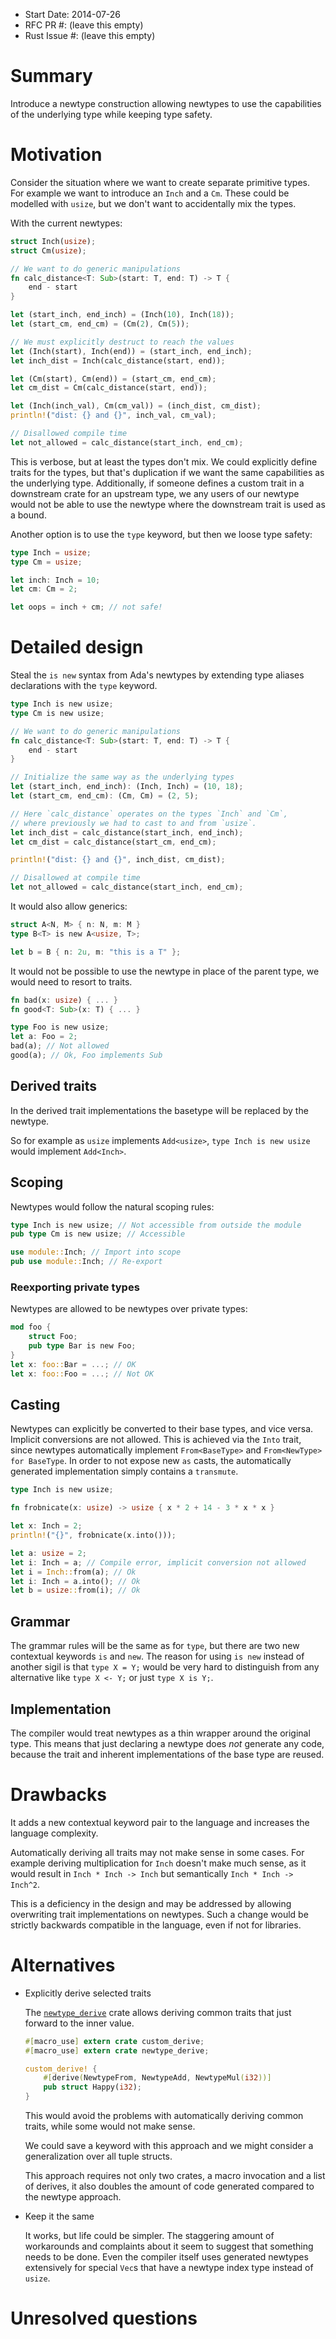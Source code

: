 - Start Date: 2014-07-26
- RFC PR #: (leave this empty)
- Rust Issue #: (leave this empty)

# Summary

Introduce a newtype construction allowing newtypes to use the
capabilities of the underlying type while keeping type safety.

# Motivation

Consider the situation where we want to create separate primitive
types. For example we want to introduce an `Inch` and a `Cm`. These
could be modelled with `usize`, but we don't want to accidentally
mix the types.

With the current newtypes:

```rust
struct Inch(usize);
struct Cm(usize);

// We want to do generic manipulations
fn calc_distance<T: Sub>(start: T, end: T) -> T {
    end - start
}

let (start_inch, end_inch) = (Inch(10), Inch(18));
let (start_cm, end_cm) = (Cm(2), Cm(5));

// We must explicitly destruct to reach the values
let (Inch(start), Inch(end)) = (start_inch, end_inch);
let inch_dist = Inch(calc_distance(start, end));

let (Cm(start), Cm(end)) = (start_cm, end_cm);
let cm_dist = Cm(calc_distance(start, end));

let (Inch(inch_val), Cm(cm_val)) = (inch_dist, cm_dist);
println!("dist: {} and {}", inch_val, cm_val);

// Disallowed compile time
let not_allowed = calc_distance(start_inch, end_cm);
```

This is verbose, but at least the types don't mix.
We could explicitly define traits for the types, but that's duplication
if we want the same capabilities as the underlying type. Additionally, if
someone defines a custom trait in a downstream crate for an upstream type, we
any users of our newtype would not be able to use the newtype where the
downstream trait is used as a bound.

Another option is to use the `type` keyword, but then we loose type safety:

```rust
type Inch = usize;
type Cm = usize;

let inch: Inch = 10;
let cm: Cm = 2;

let oops = inch + cm; // not safe!
```

# Detailed design

Steal the `is new` syntax from Ada's newtypes by extending type aliases
declarations with the `type` keyword.

```rust
type Inch is new usize;
type Cm is new usize;

// We want to do generic manipulations
fn calc_distance<T: Sub>(start: T, end: T) -> T {
    end - start
}

// Initialize the same way as the underlying types
let (start_inch, end_inch): (Inch, Inch) = (10, 18);
let (start_cm, end_cm): (Cm, Cm) = (2, 5);

// Here `calc_distance` operates on the types `Inch` and `Cm`,
// where previously we had to cast to and from `usize`.
let inch_dist = calc_distance(start_inch, end_inch);
let cm_dist = calc_distance(start_cm, end_cm);

println!("dist: {} and {}", inch_dist, cm_dist);

// Disallowed at compile time
let not_allowed = calc_distance(start_inch, end_cm);
```

It would also allow generics:

```rust
struct A<N, M> { n: N, m: M }
type B<T> is new A<usize, T>;

let b = B { n: 2u, m: "this is a T" };
```

It would not be possible to use the newtype in place of the parent type,
we would need to resort to traits.

```rust
fn bad(x: usize) { ... }
fn good<T: Sub>(x: T) { ... }

type Foo is new usize;
let a: Foo = 2;
bad(a); // Not allowed
good(a); // Ok, Foo implements Sub
```

## Derived traits

In the derived trait implementations the basetype will be replaced by the newtype.

So for example as `usize` implements `Add<usize>`, `type Inch is new usize`
would implement `Add<Inch>`.

## Scoping

Newtypes would follow the natural scoping rules:

```rust
type Inch is new usize; // Not accessible from outside the module
pub type Cm is new usize; // Accessible

use module::Inch; // Import into scope
pub use module::Inch; // Re-export
```

### Reexporting private types

Newtypes are allowed to be newtypes over private types:

```rust
mod foo {
    struct Foo;
    pub type Bar is new Foo;
}
let x: foo::Bar = ...; // OK
let x: foo::Foo = ...; // Not OK
```

## Casting

Newtypes can explicitly be converted to their base types, and vice versa.
Implicit conversions are not allowed.
This is achieved via the `Into` trait, since newtypes automatically implement
`From<BaseType>` and `From<NewType> for BaseType`. In order to not expose new
`as` casts, the automatically generated implementation simply contains a
`transmute`.

```rust
type Inch is new usize;

fn frobnicate(x: usize) -> usize { x * 2 + 14 - 3 * x * x }

let x: Inch = 2;
println!("{}", frobnicate(x.into()));

let a: usize = 2;
let i: Inch = a; // Compile error, implicit conversion not allowed
let i = Inch::from(a); // Ok
let i: Inch = a.into(); // Ok
let b = usize::from(i); // Ok
```

## Grammar

The grammar rules will be the same as for `type`, but there are two new
contextual keywords `is` and `new`. The reason for using `is new` instead of
another sigil is that `type X = Y;` would be very hard to distinguish from any
alternative like `type X <- Y;` or just `type X is Y;`.

## Implementation

The compiler would treat newtypes as a thin wrapper around the original type.
This means that just declaring a newtype does *not* generate any code, because
the trait and inherent implementations of the base type are reused.

# Drawbacks

It adds a new contextual keyword pair to the language and increases the language complexity.

Automatically deriving all traits may not make sense in some cases.
For example deriving multiplication for `Inch` doesn't make much sense, as it would
result in `Inch * Inch -> Inch` but semantically `Inch * Inch -> Inch^2`.

This is a deficiency in the design and may be addressed by allowing overwriting
trait implementations on newtypes. Such a change would be strictly backwards
compatible in the language, even if not for libraries.

# Alternatives

* Explicitly derive selected traits

    The [`newtype_derive`](https://crates.io/crates/newtype_derive) crate allows
    deriving common traits that just forward to the inner value.

    ```rust
    #[macro_use] extern crate custom_derive;
    #[macro_use] extern crate newtype_derive;

    custom_derive! {
        #[derive(NewtypeFrom, NewtypeAdd, NewtypeMul(i32))]
        pub struct Happy(i32);
    }
    ```

    This would avoid the problems with automatically deriving common traits,
    while some would not make sense.

    We could save a keyword with this approach and we might consider a generalization
    over all tuple structs.

    This approach requires not only two crates, a macro invocation and a list
    of derives, it also doubles the amount of code generated compared to the
    newtype approach.

* Keep it the same

    It works, but life could be simpler. The staggering amount of workarounds and
    complaints about it seem to suggest that something needs to be done. Even
    the compiler itself uses generated newtypes extensively for special `Vec`s that
    have a newtype index type instead of `usize`.

# Unresolved questions

